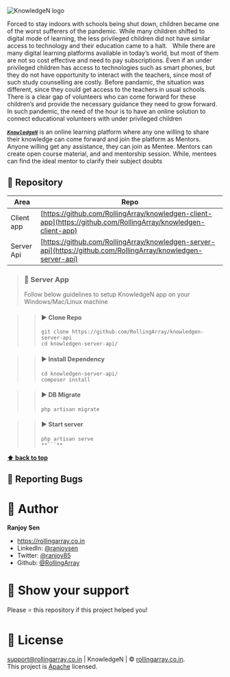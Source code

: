 

![KnowledgeN logo](https://he-s3.s3.ap-southeast-1.amazonaws.com/media/sprint/ctrl-alt-debt/team/1350587/80e7c4fslide1.png)

Forced to stay indoors with schools being shut down, children became one of the worst sufferers of the pandemic. While many children shifted to digital mode of learning, the less privileged children did not have similar access to technology and their education came to a halt.
 
While there are many digital learning platforms available in today’s world, but most of them are not so cost effective and need to pay subscriptions. Even if an under privileged children has access to technologies such as smart phones, but they do not have opportunity to interact with the teachers, since most of such study counselling are costly. Before pandamic, the situation was different, since they could get access to the teachers in usual schools.
 
There is a clear gap of volunteers who can come forward for these children’s and provide the necessary guidance they need to grow forward. In such pandemic, the need of the hour is to have an online solution to connect educational volunteers with under privileged children 

***[`KnowledgeN`](http://knowledgem.rollingarray.co.in/)***  is an online learning platform where any one willing to share their knowledge can come forward and join the platform as Mentors.
Anyone willing get any assistance, they can join as Mentee.
Mentors can create open course material, and and mentorship session. While, mentees can find the ideal mentor to clarify their subject doubts

## :small_orange_diamond: Repository
| Area | Repo |
|---|---|
| Client app | [https://github.com/RollingArray/knowledgen-client-app](https://github.com/RollingArray/knowledgen-client-app) |
| Server Api | [https://github.com/RollingArray/knowledgen-server-api](https://github.com/RollingArray/knowledgen-server-api) |

> ### :small_red_triangle: Server App
> Follow below guidelines to setup KnowledgeN app on your Windows/Mac/Linux machine
> 

> > #### :arrow_forward: Clone Repo
> > ```
> > git clone https://github.com/RollingArray/knowledgen-server-api
> > cd knowledgen-server-api/
> > ```
> 

> > #### :arrow_forward: Install Dependency
> > ```
> > cd knowledgen-server-api/
> > composer install
> > ```

> > #### :arrow_forward: DB Migrate
> > ```
> > php artisan migrate
> > ```
> 

> > #### :arrow_forward: Start server
> > ```
> > php artisan serve
> > **```**


**[⬆ back to top](#table-of-contents)**

## :small_orange_diamond: Reporting Bugs

# :large_blue_circle: Author
**Ranjoy Sen**

- https://rollingarray.co.in
- LinkedIn: [@ranjoysen](Https://www.Linkedin.Com/in/ranjoysen)
- Twitter: [@ranjoy85](Https://twitter.Com/ranjoy85)
- Github: [@RollingArray](https://github.com/RollingArray)

# :large_blue_circle: Show your support

Please ⭐️ this repository if this project helped you!


# :large_blue_circle: License
support@rollingarray.co.in | KnowledgeN | © [rollingarray.co.in](http://rollingarray.co.in/).<br />
This project is [Apache](https://github.com/RollingArray/knowledgen-client-app/blob/main/LICENSE) licensed.

